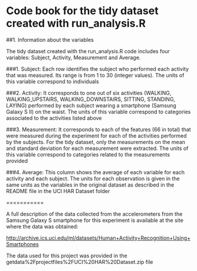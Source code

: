 # Code book for the tidy dataset created with run_analysis.R
 
##1. Information about the variables

The tidy dataset created with the run_analysis.R code includes four variables: Subject, Activity, Measurement and Average.

###1. Subject: 
Each row identifies the subject who performed each activity that was measured. Its range is from 1 to 30 (integer values). The units of this variable correspond to individuals

###2. Activity: 
It corresponds to one out of six activities (WALKING, WALKING_UPSTAIRS, WALKING_DOWNSTAIRS, SITTING, STANDING, LAYING) performed by each subject wearing a smartphone (Samsung Galaxy S II) on the waist. The units of this variable correspond to categories associated to the activities listed above

###3. Measurement: 
It corresponds to each of the features (66 in total) that were measured during the experiment for each of the activities performed by the subjects. For the tidy dataset, only the measurements on the mean and standard deviation for each measurement were extracted. The units of this variable correspond to categories related to the measurements provided

###4. Average: 
This column shows the average of each variable for each activity and each subject. The units for each observation is given in the same units as the variables in the original dataset as described in the README file in the UCI HAR Dataset folder

===========

A full description of the data collected from the accelerometers from the Samsung Galaxy S smartphone for this experiment is available at the site where the data was obtained: 

http://archive.ics.uci.edu/ml/datasets/Human+Activity+Recognition+Using+Smartphones 

The data used for this project was provided in the getdata%2Fprojectfiles%2FUCI%20HAR%20Dataset.zip file
